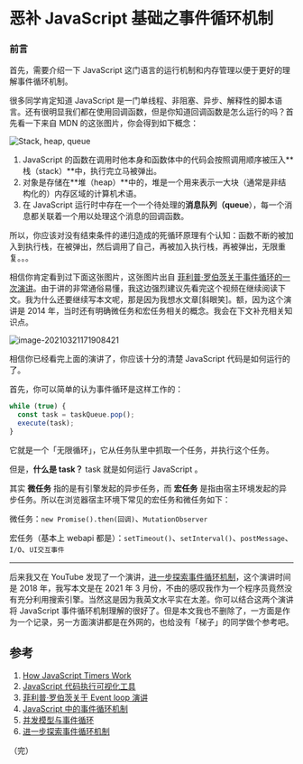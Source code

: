 # 恶补 JavaScript 基础之事件循环机制

### 前言

首先，需要介绍一下 JavaScript 这门语言的运行机制和内存管理以便于更好的理解事件循环机制。

很多同学肯定知道 JavaScript 是一门单线程、非阻塞、异步、解释性的脚本语言。还有很明显我们都在使用回调函数，但是你知道回调函数是怎么运行的吗？首先看一下来自 MDN 的这张图片，你会得到如下概念：

![Stack, heap, queue](https://developer.mozilla.org/en-US/docs/Web/JavaScript/EventLoop/the_javascript_runtime_environment_example.svg)

1. JavaScript 的函数在调用时他本身和函数体中的代码会按照调用顺序被压入**栈（stack）**中，执行完立马被弹出。
2. 对象是存储在**堆（heap）**中的，堆是一个用来表示一大块（通常是非结构化的）内存区域的计算机术语。
3. 在 JavaScript 运行时中存在一个一个待处理的**消息队列（queue**），每一个消息都关联着一个用以处理这个消息的回调函数。

所以，你应该对没有结束条件的递归造成的死循环原理有个认知：函数不断的被加入到执行栈，在被弹出，然后调用了自己，再被加入执行栈，再被弹出，无限重复。。。

相信你肯定看到过下面这张图片，这张图片出自 [菲利普·罗伯茨关于事件循环的一次演讲](https://www.youtube.com/watch?v=8aGhZQkoFbQ)。由于讲的非常通俗易懂，我这边强烈建议先看完这个视频在继续阅读下文。我为什么还要继续写本文呢，那是因为我想水文章[斜眼笑]。额，因为这个演讲是 2014 年，当时还有明确微任务和宏任务相关的概念。我会在下文补充相关知识点。

![image-20210321171908421](https://lib.sixtyden.com/20210410211413_image-20210321171908421.png)

相信你已经看完上面的演讲了，你应该十分的清楚 JavaScript 代码是如何运行的了。

首先，你可以简单的认为事件循环是这样工作的：

```javascript
while (true) {
  const task = taskQueue.pop();
  execute(task);
}
```

它就是一个「无限循环」，它从任务队里中抓取一个任务，并执行这个任务。

但是，**什么是 task？** task 就是如何运行 JavaScript 。

其实 **微任务** 指的是有引擎发起的异步任务，而 **宏任务** 是指由宿主环境发起的异步任务。所以在浏览器宿主环境下常见的宏任务和微任务如下：

微任务：`new Promise().then(回调)`、`MutationObserver`

宏任务（基本上 webapi 都是）：`setTimeout()`、`setInterval()`、`postMessage`、`I/O`、`UI交互事件`

---

后来我又在 YouTube 发现了一个演讲，[进一步探索事件循环机制](https://www.youtube.com/watch?v=u1kqx6AenYw)，这个演讲时间是 2018 年，我写本文是在 2021 年 3 月份，不由的感叹我作为一个程序员竟然没有充分利用搜索引擎。当然这是因为我英文水平实在太差。你可以结合这两个演讲将 JavaScript 事件循环机制理解的很好了。但是本文我也不删除了，一方面是作为一个记录，另一方面演讲都是在外网的，也给没有「梯子」的同学做个参考吧。

## 参考

1. [How JavaScript Timers Work](https://johnresig.com/blog/how-javascript-timers-work/)
2. [JavaScript 代码执行可视化工具](http://latentflip.com/loupe)
3. [菲利普·罗伯茨关于 Event loop 演讲](https://www.youtube.com/watch?v=8aGhZQkoFbQ)
4. [JavaScript 中的事件循环机制](https://segmentfault.com/a/1190000022805523)
5. [并发模型与事件循环](https://developer.mozilla.org/zh-CN/docs/Web/JavaScript/EventLoop)
6. [进一步探索事件循环机制](https://www.youtube.com/watch?v=u1kqx6AenYw)

（完）
